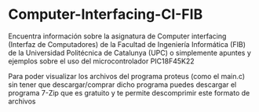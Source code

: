# Computer-Interfacing-CI-FIB
Encuentra información sobre la asignatura de Computer interfacing (Interfaz de Computadores) de la Facultad de Ingeniería Informática (FIB) de la Universidad Politécnica de Catalunya (UPC) o simplemente apuntes y ejemplos sobre el uso del microcontrolador PIC18F45K22

Para poder visualizar los archivos del programa proteus (como el main.c) sin tener que descargar/comprar dicho programa puedes descargar el programa 7-Zip que es gratuito y te permite descomprimir este formato de archivos
